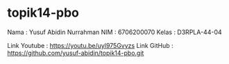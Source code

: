# topik14-pbo

Nama	: Yusuf Abidin Nurrahman
NIM	: 6706200070
Kelas	: D3RPLA-44-04

Link Youtube	: https://youtu.be/uyl975Gvyzs
Link GitHub	: https://github.com/yusuf-abidin/topik14-pbo.git